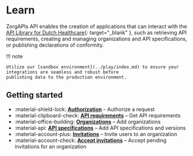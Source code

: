 ﻿# Learn

ZorgAPIs API enables the creation of applications that can interact with the [API Library for Dutch Healthcare](
https://www.zorgapis.nl/){: target="_blank" }, such as retrieving API requirements, creating and managing organizations
and API specifications, or publishing declarations of conformity.

!!! note

    Utilize our [sandbox environment](../play/index.md) to ensure your integrations are seamless and robust before
    publishing data to the production environment.

## Getting started

<div class="grid cards" markdown>

- :material-shield-lock: **[Authorization](./authorizing-a-request.md)** – Authorize a request
- :material-clipboard-check: **[API requirements](./getting-api-requirements.md)** – Get API requirements
- :material-office-building: **[Organizations](./adding-an-organization.md)** – Add organizations
- :material-api: **[API specifications](./adding-an-api-specification.md)** – Add API specifications and versions
- :material-account-plus: **[Invitations](./inviting-a-user-to-an-organization.md)** – Invite users to an organization
- :material-account-check: **[Accept invitations](./accepting-an-invitation-to-join-an-organization.md)** – Accept
  pending invitations for an organization

</div>